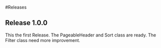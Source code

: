 #Releases

## Release 1.0.0

This the first Release. The PageableHeader and Sort class are ready. The Filter class need more improvement.

